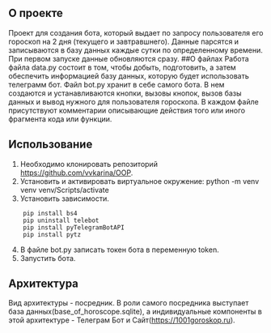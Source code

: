 ## О проекте 
Проект для создания бота, который выдает по запросу пользователя его гороскоп на 2 дня (текущего и завтравшнего). Данные парсятся и записываются в базу данных каждые сутки по определенному времени. При первом запуске данные обновляются сразу.
##О файлах 
Работа файла data.py состоит в том, чтобы добыть, подготовить, а затем обеспечить информацией базу данных, которую будет использовать телеграмм бот.
Файл bot.py хранит в себе самого бота. В нем создаются и устанавливаются кнопки, вызовы кнопок, вызов базы данных и вывод нужного для пользователя гороскопа.
В каждом файле присутствуют комментарии описывающие действия того или иного фрагмента кода или функции.

## Использование
1.	Необходимо клонировать репозиторий https://github.com/vvkarina/OOP.
2.	Установить и активировать виртуальное окружение:
	python -m venv venv
	venv/Scripts/activate
3.	Установить зависимости.
```
	pip install bs4
	pip uninstall telebot
	pip install pyTelegramBotAPI
	pip install pytz
```
4.	В файле bot.py записать токен бота в переменную token.
5.	Запустить бота.

## Архитектура
Вид архитектуры - посредник. В роли самого посредника выступает база данных(base_of_horoscope.sqlite), а индивидуальные компоненты в этой архитектуре - Телеграм Бот и Сайт(https://1001goroskop.ru).
